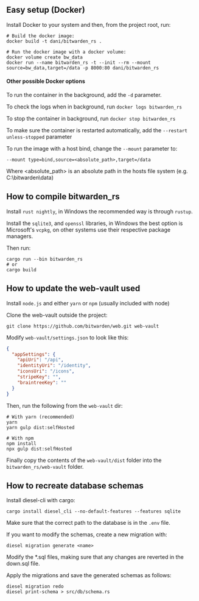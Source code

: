 ## Easy setup (Docker)
Install Docker to your system and then, from the project root, run:
```
# Build the docker image:
docker build -t dani/bitwarden_rs .

# Run the docker image with a docker volume:
docker volume create bw_data
docker run --name bitwarden_rs -t --init --rm --mount source=bw_data,target=/data -p 8000:80 dani/bitwarden_rs
```

#### Other possible Docker options

To run the container in the background, add the `-d` parameter.

To check the logs when in background, run `docker logs bitwarden_rs`

To stop the container in background, run `docker stop bitwarden_rs`

To make sure the container is restarted automatically, add the `--restart unless-stopped` parameter

To run the image with a host bind, change the `--mount` parameter to:
```
--mount type=bind,source=<absolute_path>,target=/data
```
Where <absolute_path> is an absolute path in the hosts file system (e.g. C:\bitwarden\data)


## How to compile bitwarden_rs
Install `rust nightly`, in Windows the recommended way is through `rustup`.

Install the `sqlite3`, and `openssl` libraries, in Windows the best option is Microsoft's `vcpkg`,
on other systems use their respective package managers.

Then run:
```
cargo run --bin bitwarden_rs
# or
cargo build
```

## How to update the web-vault used
Install `node.js` and either `yarn` or `npm` (usually included with node)

Clone the web-vault outside the project:
```
git clone https://github.com/bitwarden/web.git web-vault
```

Modify `web-vault/settings.json` to look like this:
```json
{
  "appSettings": {
    "apiUri": "/api",
    "identityUri": "/identity",
    "iconsUri": "/icons",
    "stripeKey": "",
    "braintreeKey": ""
  }
}
```

Then, run the following from the `web-vault` dir:
```
# With yarn (recommended)
yarn
yarn gulp dist:selfHosted

# With npm
npm install
npx gulp dist:selfHosted
```

Finally copy the contents of the `web-vault/dist` folder into the `bitwarden_rs/web-vault` folder.

## How to recreate database schemas
Install diesel-cli with cargo:
```
cargo install diesel_cli --no-default-features --features sqlite
```

Make sure that the correct path to the database is in the `.env` file.

If you want to modify the schemas, create a new migration with:
```
diesel migration generate <name>
```

Modify the *.sql files, making sure that any changes are reverted in the down.sql file.

Apply the migrations and save the generated schemas as follows:
```
diesel migration redo
diesel print-schema > src/db/schema.rs
```
